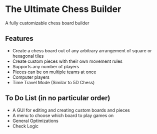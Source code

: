 # The Ultimate Chess Builder
 A fully customizable chess board builder

 ## Features
 - Create a chess board out of any arbitrary arrangement of square or hexagonal tiles
 - Create custom pieces with their own movement rules
 - Supports any number of players
 - Pieces can be on multiple teams at once
 - Computer players
 - Time Travel Mode (Similar to 5D Chess)

 ## To Do List (in no particular order)
 - A GUI for editing and creating custom boards and pieces
 - A menu to choose which board to play games on
 - General Optimizations
 - Check Logic
